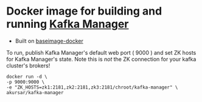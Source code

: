 # Docker image for building and running [Kafka Manager](https://github.com/yahoo/kafka-manager)

- Built on [baseimage-docker](http://phusion.github.io/baseimage-docker/)

To run, publish Kafka Manager's default web port ( 9000 ) and set ZK hosts for Kafka Manager's state. Note this is *not* the ZK connection for your kafka cluster's brokers!

    docker run -d \
    -p 9000:9000 \
    -e "ZK_HOSTS=zk1:2181,zk2:2181,zk3:2181/chroot/kafka-manager" \
    akursar/kafka-manager

